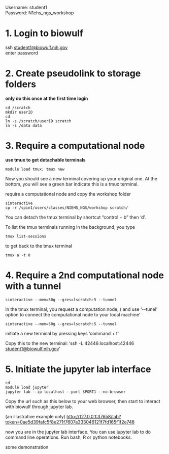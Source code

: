 Username: student1 <br>
Password: N1ehs_ngs_workshop

# 1. Login to biowulf <br>
ssh student1@biowulf.nih.gov <br>
enter password

# 2. Create pseudolink to storage folders <br> 
**only do this once at the first time login**  <br>
```
cd /scratch 
mkdir userID
cd
ln -s /scratch/userID scratch
ln -s /data data
```

# 3. Require a computational node  <br>

**use tmux to get detachable terminals**
```
module load tmux; tmux new
```
Now you should see a new terminal covering up your original one. At the bottom, you will see a green bar indicate this is a tmux terminal. 

require a computational node and copy the workshop folder
```
sinteractive 
cp -r /spin1/users/classes/NIEHS_NGS/workshop scratch/
```
You can detach the tmux terminal by shortcut “control + b” then ‘d’. 

To list the tmux terminals running in the background, you type 
```
tmux list-sessions
```
to get back to the tmux terminal 
```
tmux a -t 0
```

# 4. Require a 2nd computational node with a tunnel 
```
sinteractive --mem=50g --gres=lscratch:5 --tunnel
```

In the tmux terminal, you request a computation node, ( and use ‘--tunel’ option to connect the computational node to your local machine’
```
sinteractive --mem=50g --gres=lscratch:5 --tunnel
```

initiate a new terminal by pressing keys ‘command + t’

Copy this to the new terminal: ‘ssh  -L 42446:localhost:42446 student1@biowulf.nih.gov’



# 5. Initiate the jupyter lab interface
```
cd 
module load jupyter
jupyter lab --ip localhost --port $PORT1 --no-browser
```
Copy the url such as this below to your web browser, then start to interact with biowulf through jupyter lab. 

(an illustrative example only) http://127.0.0.1:37658/lab?token=0ae5d39fafc5f8e271f7607a333046121f7fd165f1f2e748

now you are in the jupyter lab interface. You can use jupyter lab to do command line operations. Run bash, R or python notebooks. 

some demonstration
